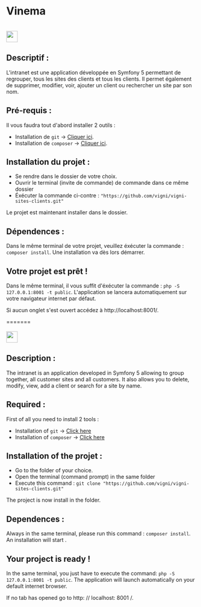 # Vinema
</br>


<img width="30px" src="http://files.softicons.com/download/internet-cons/flag-icons-by-custom-icon-design/ico/France-Flag.ico"> 

## Descriptif :

L'intranet est une application développée en Symfony 5 permettant de regrouper, tous les sites des clients et tous les clients.
Il permet également de supprimer, modifier, voir, ajouter un client ou rechercher un site par son nom.

## Pré-requis :

Il vous faudra tout d'abord installer 2 outils :

- Installation de `git` -> [Cliquer ici](https://git-scm.com/downloads).
- Installation de `composer` -> [Cliquer ici](https://getcomposer.org/).

## Installation du projet :

- Se rendre dans le dossier de votre choix.
- Ouvrir le terminal (invite de commande) de commande dans ce même dossier
- Éxécuter la commande ci-contre : `"https://github.com/vigni/vigni-sites-clients.git"`

Le projet est maintenant installer dans le dossier.

## Dépendences :

Dans le même terminal de votre projet, veuillez éxécuter la commande : `composer install`. Une installation va dès lors démarrer.

## Votre projet est prêt !

Dans le même terminal, il vous suffit d'éxécuter la commande : `php -S 127.0.0.1:8001 -t public`.
L'application se lancera automatiquement sur votre navigateur internet par défaut.

Si aucun onglet s'est ouvert accédez à http://localhost:8001/.


=======
</br>
</br>
<img width="30px" src="https://citusmigrate.fpt-software.jp/wp-content/themes/citusmigrate/imgs/United-Kingdom-flag-icon.png">

## Description :

The intranet is an application developed in Symfony 5 allowing to group together, all customer sites and all customers.
It also allows you to delete, modify, view, add a client or search for a site by name.

## Required :

First of all you need to install 2 tools :

- Installation of `git` -> [Click here](https://git-scm.com/downloads)
- Installation of `composer` -> [Click here](https://getcomposer.org/)

## Installation of the projet :

- Go to the folder of your choice.
- Open the terminal (command prompt) in the same folder
- Execute this command : `git clone "https://github.com/vigni/vigni-sites-clients.git"`

The project is now install in the folder.

## Dependences :

Always in the same terminal, please run this command : `composer install`. An installation will start .

## Your project is ready !


In the same terminal, you just have to execute the command: `php -S 127.0.0.1:8001 -t public`.
The application will launch automatically on your default internet browser.

If no tab has opened go to http: // localhost: 8001 /.



